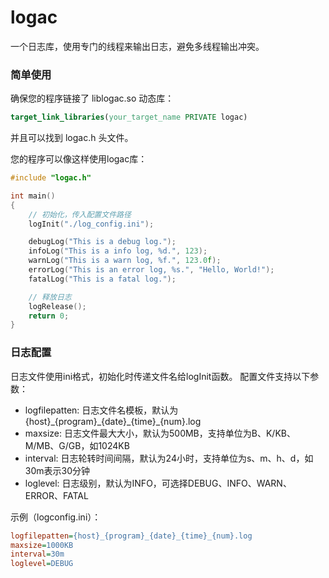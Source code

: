 # logac
一个日志库，使用专门的线程来输出日志，避免多线程输出冲突。

### 简单使用

确保您的程序链接了 liblogac.so 动态库：

```cmake
target_link_libraries(your_target_name PRIVATE logac)
```

并且可以找到 logac.h 头文件。

您的程序可以像这样使用logac库：

```c
#include "logac.h"

int main()
{
    // 初始化，传入配置文件路径
    logInit("./log_config.ini");

    debugLog("This is a debug log.");
    infoLog("This is a info log, %d.", 123);
    warnLog("This is a warn log, %f.", 123.0f);
    errorLog("This is an error log, %s.", "Hello, World!");
    fatalLog("This is a fatal log.");

    // 释放日志
    logRelease();
    return 0;
}
```

### 日志配置
日志文件使用ini格式，初始化时传递文件名给logInit函数。
配置文件支持以下参数：
- logfilepatten: 日志文件名模板，默认为{host}\_{program}\_{date}\_{time}\_{num}.log
- maxsize: 日志文件最大大小，默认为500MB，支持单位为B、K/KB、M/MB、G/GB，如1024KB
- interval: 日志轮转时间间隔，默认为24小时，支持单位为s、m、h、d，如30m表示30分钟
- loglevel: 日志级别，默认为INFO，可选择DEBUG、INFO、WARN、ERROR、FATAL

示例（logconfig.ini）：
```ini
logfilepatten={host}_{program}_{date}_{time}_{num}.log
maxsize=1000KB
interval=30m
loglevel=DEBUG
```
